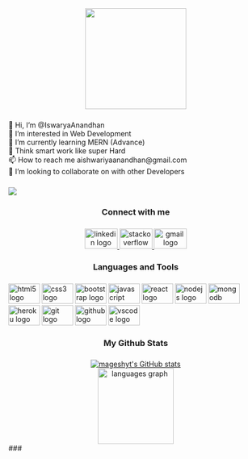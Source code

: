 <div align="center">
  <img height="200" src="https://camo.githubusercontent.com/706457c438d2031942745299f52de650adf45a3b87de1ded443696b405dd881d/68747470733a2f2f63646e2e6472696262626c652e636f6d2f75736572732f343035353439342f73637265656e73686f74732f31353231353735362f6d656469612f64326236366334636130313932616132366431303334343862336431353138622e676966"  />
</div>

###

<p align="left">👋 Hi, I’m @IswaryaAnandhan<br> 👀 I’m interested in Web Development <br>🌱 I’m currently learning MERN (Advance)<br> 💬 Think smart work like super Hard <br>📫 How to reach me aishwariyaanandhan@gmail.com <br>💞️ I’m looking to collaborate on with other Developers</p>

###

<div align="left">
  <img src="https://visitor-badge.laobi.icu/badge?page_id=IswaryaAnandhan.IswaryaAnandhan&"  />
</div>

###

<h3 align="center">Connect with me</h3>

###

<div align="center">
  <a href="https://www.linkedin.com/in/iswarya-a-5bb2211b7/" target="_blank">
    <img src="https://raw.githubusercontent.com/maurodesouza/profile-readme-generator/master/src/assets/icons/social/linkedin/default.svg" width="65" height="40" alt="linkedin logo"  />
  </a>
  <a href="https://stackoverflow.com/users/20425868/iswaryaananthan" target="_blank">
    <img src="https://raw.githubusercontent.com/maurodesouza/profile-readme-generator/master/src/assets/icons/social/stackoverflow/default.svg" width="65" height="40" alt="stackoverflow logo"  />
  </a>
  <a href="https://mail.google.com/aishwariyaanandhan@gmail.com" target="_blank">
    <img src="https://raw.githubusercontent.com/maurodesouza/profile-readme-generator/master/src/assets/icons/social/gmail/default.svg" width="65" height="40" alt="gmail logo"  />
  </a>
</div>

###

<h3 align="center">Languages and Tools</h3>

###

<div align="left">
  <img src="https://cdn.jsdelivr.net/gh/devicons/devicon/icons/html5/html5-original.svg" height="40" width="62" alt="html5 logo"  />
  <img src="https://cdn.jsdelivr.net/gh/devicons/devicon/icons/css3/css3-original.svg" height="40" width="62" alt="css3 logo"  />
  <img src="https://cdn.jsdelivr.net/gh/devicons/devicon/icons/bootstrap/bootstrap-original.svg" height="40" width="62" alt="bootstrap logo"  />
  <img src="https://cdn.jsdelivr.net/gh/devicons/devicon/icons/javascript/javascript-original.svg" height="40" width="62" alt="javascript logo"  />
  <img src="https://cdn.jsdelivr.net/gh/devicons/devicon/icons/react/react-original.svg" height="40" width="62" alt="react logo"  />
  <img src="https://cdn.jsdelivr.net/gh/devicons/devicon/icons/nodejs/nodejs-original.svg" height="40" width="62" alt="nodejs logo"  />
  <img src="https://cdn.jsdelivr.net/gh/devicons/devicon/icons/mongodb/mongodb-original.svg" height="40" width="62" alt="mongodb logo"  />
  <img src="https://cdn.jsdelivr.net/gh/devicons/devicon/icons/heroku/heroku-original.svg" height="40" width="62" alt="heroku logo"  />
  <img src="https://cdn.jsdelivr.net/gh/devicons/devicon/icons/git/git-original.svg" height="40" width="62" alt="git logo"  />
  <img src="https://cdn.jsdelivr.net/gh/devicons/devicon/icons/github/github-original.svg" height="40" width="62" alt="github logo"  />
  <img src="https://cdn.jsdelivr.net/gh/devicons/devicon/icons/vscode/vscode-original.svg" height="40" width="62" alt="vscode logo"  />
</div>

###

<h3 align="center">My Github Stats</h3>

###

<div align="center">
  <a align="left" href="http://www.github.com/Ramraghul"><img src="https://github-readme-stats.vercel.app/api?username=IswaryaAnandhan&show_icons=true&hide=&count_private=true&title_color=0891b2&text_color=ffffff&icon_color=0891b2&bg_color=27272a&hide_border=true&show_icons=true" alt="mageshyt's GitHub stats" /></a>
</div>
<div align="center">
  <img src="https://github-readme-stats.vercel.app/api/top-langs?locale=en&hide_title=false&layout=compact&card_width=320&langs_count=7&theme=prussian&hide_border=false&username=IswaryaAnandhan" height="150" alt="languages graph"  />
</div>
###

